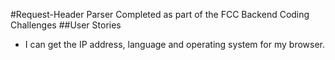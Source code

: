 #Request-Header Parser
Completed as part of the FCC Backend Coding Challenges
##User Stories
-  I can get the IP address, language and operating system for my browser.
